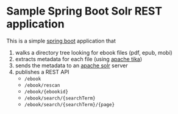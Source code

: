 # Sample Spring Boot Solr REST application

This is a simple [spring boot](https://spring.io) application that

1. walks a directory tree looking for ebook files (pdf, epub, mobi)
1. extracts metadata for each file (using [apache tika](https://tika.apache.org/))
1. sends the metadata to an [apache solr](https://lucene.apache.org/solr/) server
1. publishes a REST API
   * `/ebook`
   * `/ebook/rescan`
   * `/ebook/{ebookid}`
   * `/ebook/search/{searchTerm}`
   * `/ebook/search/{searchTerm}/{page}`


